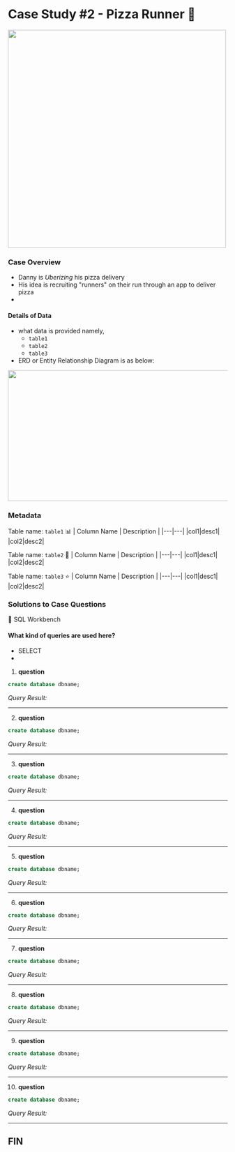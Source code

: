 #  Case Study #2 - Pizza Runner 🍕

<img src="https://github.com/datatoolbelt/8-Week-SQL-Challenge/assets/161499632/2e68c725-a992-4c21-8760-cfa216edb304" width="500" height="500" />

### Case Overview
* Danny is *Uberizing* his pizza delivery
* His idea is recruiting "runners" on their run through an app to deliver pizza
* 

#### Details of Data
* what data is provided namely,
    - `table1`
    - `table2`
    - `table3`
* ERD or Entity Relationship Diagram is as below:

<img src="https://github.com/datatoolbelt/8-Week-SQL-Challenge/assets/161499632/d21d2817-084f-4a54-a230-b799b945b810" width="600" height="300" />





### Metadata

Table name: `table1` 📊
| Column Name | Description | 
|---|---|
|col1|desc1|
|col2|desc2|



Table name: `table2` 📝
| Column Name | Description | 
|---|---|
|col1|desc1|
|col2|desc2|

Table name: `table3` :star:
| Column Name | Description | 
|---|---|
|col1|desc1|
|col2|desc2|

### Solutions to Case Questions
🧰 SQL Workbench

#### What kind of queries are used here?
- SELECT
- 

1. **question**
```sql
create database dbname;
```
*Query Result:*

---

2. **question**
```sql
create database dbname;
```
*Query Result:*

---

3. **question**
```sql
create database dbname;
```
*Query Result:*

---

4. **question**
```sql
create database dbname;
```
*Query Result:*

---

5. **question**
```sql
create database dbname;
```
*Query Result:*

---

6. **question**
```sql
create database dbname;
```
*Query Result:*

---
7. **question**
```sql
create database dbname;
```
*Query Result:*

---

8. **question**
```sql
create database dbname;
```
*Query Result:*

---

9. **question**
```sql
create database dbname;
```
*Query Result:*

---

10. **question**
```sql
create database dbname;
```
*Query Result:*

---

## FIN
